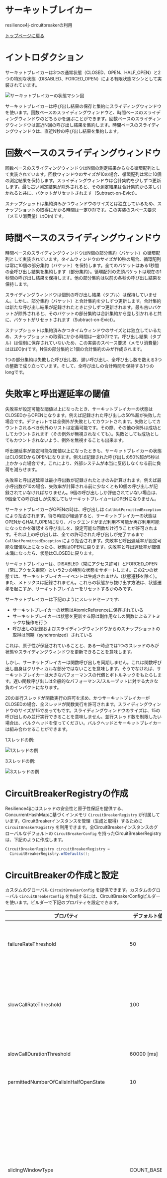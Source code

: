 サーキットブレイカー
================
resilience4j-circuitbreakerの利用

[トップページに戻る](../index.md)

# イントロダクション
サーキットブレイカーは3つの通常状態（CLOSED、OPEN、HALF_OPEN）と2つの特別な状態（DISABLED、FORCED_OPEN）による有限状態マシンとして実装されています。

![サーキットブレイカーの状態マシン図](../images/state_machine.jpg "サーキットブレイカーの状態マシン図")

サーキットブレイカーは呼び出し結果の保存と集約にスライディングウィンドウを使います。回数ベースのスライディングウィンドウと、時間ベースのスライディングウィンドウのどちらかを選ぶことができます。回数ベースのスライディングウィンドウは直近N回の呼び出し結果を集約します。時間ベースのスライディングウィンドウは、直近N秒の呼び出し結果を集約します。

# 回数ベースのスライディングウィンドウ
回数ベースのスライディングウィンドウはN個の測定結果からなる循環配列として実装されています。回数ウィンドウのサイズが10の場合、循環配列は常に10個の測定結果を保持します。スライディングウィンドウは合計集約を少しずつ更新します。最も古い測定結果が除外されると、その測定結果は合計集約から差し引かれると共に、バケットがリセットされます（Subtract-on-Evict）。

スナップショットは集約済みかつウィンドウのサイズとは独立しているため、スナップショットの取得にかかる時間は一定O(1)です。この実装のスペース要求（メモリ消費量）はO(n)です。

# 時間ベースのスライディングウィンドウ
時間ベースのスライディングウィンドウはN個の部分集約（バケット）の循環配列として実装されています。タイムウィンドウのサイズが10秒の場合、循環配列は常に10個の部分集約（バケット）を保持します。全てのバケットはある1秒間の全呼び出し結果を集約します（部分集約）。循環配列の先頭バケットは現在の1秒間の呼び出し結果を保持します。他の部分集約は以前の各秒の呼び出し結果を保持します。

スライディングウィンドウは個別の呼び出し結果（タプル）は保持していません。しかし、部分集約（バケット）と合計集約を少しずつ更新します。合計集約は新たな呼び出し結果が記録されたときに少しずつ更新されます。最も古いバケットが除外されると、そのバケットの部分集約は合計集約から差し引かれると共に、バケットがリセットされます（Subtract-on-Evict）。

スナップショットは集約済みかつタイムウィンドウのサイズとは独立しているため、スナップショットの取得にかかる時間は一定O(1)です。呼び出し結果（タプル）は個別に保存されていないため、この実装のスペース要求（メモリ消費量）はほぼO(n)です。N個の部分集約と1個の合計集約のみが作成されます。

1つの部分集約は失敗した呼び出し数、遅い呼び出し、全呼び出し数を数える3つの整数で成り立っています。そして、全呼び出しの合計時間を保持する1つのlongです。

# 失敗率と呼出遅延率の閾値
失敗率が設定可能な閾値以上になったとき、サーキットブレイカーの状態はCLOSEDからOPENになります。例えば記録された呼び出しの50%超が失敗した場合です。デフォルトでは全例外が失敗としてカウントされます。失敗としてカウントされるべき例外のリストは定義可能です。その際、その他の例外は成功としてカウントされます（その例外が無視されなくても）。失敗としても成功としてもカウントされないよう、例外を無視することも出来ます。

呼出遅延率が設定可能な閾値以上になったときも、サーキットブレイカーの状態はCLOSEDからOPENになります。例えば記録された呼び出しの50%超が5秒以上かかった場合です。これにより、外部システムが本当に反応しなくなる前に負荷を減らせます。

失敗率と呼出遅延率は最小呼出数が記録されたときのみ計算されます。例えば最小呼出数が10の場合、失敗率が計算される前に少なくとも10個の呼び出しが記録されていなければなりません。9個の呼び出ししか評価されていない場合は、9個全ての呼び出しが失敗してもサーキットブレイカーはOPENになりません。

サーキットブレイカーがOPENの時は、呼び出しは `CallNotPermittedException` により拒否されます。待ち時間が経過すると、サーキットブレイカーの状態はOPENからHALF_OPENになり、バックエンドがまだ利用不可能か再び利用可能になったかを確認する呼び出しを、設定可能な回数だけ行うことが許可されます。それ以上の呼び出しは、全ての許可された呼び出しが完了するまで `CallNotPermittedException` により拒否されます。失敗率と呼出遅延率が設定可能な閾値以上になったら、状態はOPENに戻ります。失敗率と呼出遅延率が閾値未満になったら、状態はCLOSEDに戻ります。

サーキットブレイカーは、DISABLED（常にアクセス許可）とFORCED_OPEN（常にアクセス拒否）という2つの特別な状態をサポートします。この2つの状態では、サーキットブレイカーイベントは生成されません（状態遷移を除く）。また、メトリクスは記録されません。これらの状態から抜け出す方法は、状態遷移を起こすか、サーキットブレイカーをリセットするかのみです。

サーキットブレイカーは下記のようにスレッドセーフです:

- サーキットブレイカーの状態はAtomicReferenceに保存されている
- サーキットブレイカーは状態を更新する際は副作用なしの関数によるアトミックな操作を行う
- 呼び出しの記録およびスライディングウィンドウからのスナップショットの取得は同期（synchronized）されている

これは、原子性が保証されていることと、ある一時点では1つのスレッドのみが状態やスライディングウィンドウを更新できることを意味します。

しかし、サーキットブレイカーは関数呼び出しを同期しません。これは関数呼び出し自身はクリティカルな部分ではないことを意味します。そうでなければ、サーキットブレイカーは大きなパフォーマンスの代償とボトルネックをもたらします。遅い関数呼び出しは全般的なパフォーマンス/スループットに対する大きな負のインパクトになります。

20の並行スレッドが関数実行の許可を求め、かつサーキットブレイカーがCLOSEDの場合、全スレッドが関数実行を許可されます。スライディングウィンドウのサイズが15であってもです。スライディングウィンドウのサイズは、15の呼び出しのみ並行実行できることを意味しません。並行スレッド数を制限したい場合は、バルクヘッドを使ってください。バルクヘッドとサーキットブレイカーは組み合わせることができます。

1スレッドの例:

![1スレッドの例](../images/1_thread.png "1スレッドの例")

3スレッドの例:

![3スレッドの例](../images/3_threads.png "3スレッドの例")

# CircuitBreakerRegistryの作成
Resilience4jにはスレッドの安全性と原子性保証を提供する、ConcurrentHashMapに基づくインメモリ `CircuitBreakerRegistry` が付属しています。CircuitBreakerインスタンスを管理（生成と取得）するために `CircuitBreakerRegistry` を利用できます。全CircuitBreakerインスタンスのグローバルなデフォルトの `CircutBreakerConfig` を持ったCircuitBreakerRegistryは、下記のように作成します。

```java
CircuitBreakerRegistry circuitBreakerRegistry = 
  CircuitBreakerRegistry.ofDefaults();
```

# CircuitBreakerの作成と設定
カスタムのグローバル `CircuitBreakerConfig` を提供できます。カスタムのグローバル `CircuitBreakerConfig` を作成するには、CircuitBreakerConfigビルダーを使います。ビルダーで下記のプロパティを設定できます。

| プロパティ | デフォルト値 | 説明 |
|----------|------------|-----|
| failureRateThreshold | 50 | 失敗率の閾値をパーセントで設定します。失敗率が閾値以上になった時、CircuitBreakerはOPENに遷移し短絡回路呼び出しを開始します。 |
| slowCallRateThreshold | 100 | 閾値をパーセントで設定します。呼び出し時間が `slowCallDurationThreshold` を超えた時、サーキットブレイカーは呼び出しが遅いと見なします。呼出遅延のパーセンテージが閾値以上になった時、CircuitBreakerはOPENに遷移し短絡回路呼び出しを開始します。 |
| slowCallDurationThreshold | 60000 [ms] | 呼出が遅く呼出遅延率を増やすと見なされる時間を設定します。 |
| permittedNumberOfCallsInHalfOpenState | 10 | CircuitBreakerがHALF_OPENの時に許可される呼び出し数を設定します。 |
| slidingWindowType | COUNT_BASED | CircuitBreakerがCLOSEDの時に呼び出し結果を記録する際に使われるスライディングウィンドウの種類を設定します。スライディングウィンドウはCOUNT_BASEDまたはTIME_BASEDです。スライディングウィンドウがCOUNT_BASEDの場合、直近の呼び出しが `slidingWindowSize` の数だけ記録および集約されます。スライディングウィンドウがTIME_BASEDの場合、直近の `slidingWindowSize` 秒間の呼び出しが記録および集約されます。 |
| slidingWindowSize | 100 | CircuitBreakerがCLOSEDの時に呼び出し結果を記録する際に使われるスライディングウィンドウのサイズを設定します。 |
| minimumNumberOfCalls | 10 | CircuitBreakerがエラー率を計算できるようになる前に必要となる最小呼び出し回数（各スライディングウィンドウごと）を設定します。例えば、minimumNumberOfCallsが10の場合、エラー率が計算できるようになるまでに少なくとも10個の呼び出しが記録されてなければなりません。もし9個の呼び出ししか記録されていない場合、全呼び出しが失敗してもCircuitBreakerはOPENに遷移しません。 |
| waitDurationInOpenState | 60000 [ms] | OPENからHALF_OPENに遷移する前にCircuitBreakerが待つべき時間を設定します。 |
| automaticTransitionFromOpenToHalfOpenEnabled | false | trueに設定されると、CircuitBreakerは自動的にOPENからHALF_OPENに遷移します。遷移を引き起こすのに、呼び出しは必要ありません。 |
| recordExceptions | empty | 失敗として記録され、ゆえに失敗率を増加させる例外のリストです。マッチする例外、またはリスト内のものを継承した例外は失敗としてカウントされます（ `ignoreExceptions` で明示的に無視されていなければ）。例外のリストを指定した場合、他の全ての例外は成功としてカウントされます（ `ignoreExceptions` で明示的に無視されていなければ）。 |
| ignoreExceptions | empty | 失敗とも成功ともカウントされない、無視される例外のリストです。マッチする例外、またはリスト内のものを継承した例外は失敗とも成功ともカウントされません（ `recordedExceptions` に指定されていても）。 |
| recordException | throwable -> true（デフォルトでは全例外が失敗として記録されます） | 例外が失敗として記録されるかどうかを評価するカスタムのPredicateです。例外が失敗としてカウントされるべき場合、Predicateはtrueを返します。例外が成功としてカウントされるべき場合、Predicateはfalseを返します（ `ignoreExceptions` で明示的に無視されていなければ）。 |
| ignoreException | throwable -> false（デフォルトではどの例外も無視されません） | 例外が無視される（失敗とも成功ともカウントされない）かどうかを評価するカスタムのPredicateです。例外が無視されるべき場合、Predicateはtrueを返します。例外が失敗としてカウントされるべき場合、Predicateはfalseを返します。 |

```java
// CircuitBreakerのためのカスタム設定を作成する
CircuitBreakerConfig circuitBreakerConfig = CircuitBreakerConfig.custom()
  .failureRateThreshold(50)
  .slowCallRateThreshold(50)
  .waitDurationInOpenState(Duration.ofMillis(1000))
  .slowCallDurationThreshold(Duration.ofSeconds(2))
  .permittedNumberOfCallsInHalfOpenState(3)
  .minimumNumberOfCalls(10)
  .slidingWindowType(SlidingWindowType.TIME_BASED)
  .slidingWindowSize(5)
  .recordException(e -> INTERNAL_SERVER_ERROR
                 .equals(getResponse().getStatus()))
  .recordExceptions(IOException.class, TimeoutException.class)
  .ignoreExceptions(BusinessException.class, OtherBusinessException.class)
  .build();

// カスタムのグローバル設定でCircuitBreakerRegistryを作成する
CircuitBreakerRegistry circuitBreakerRegistry 
  CircuitBreakerRegistry.of(circuitBreakerConfig);

// CircuitBreakerRegistryからCircuitBreakerを作成。
// （カスタムのグローバルデフォルト設定）
CircuitBreaker circuitBreakerWithDefaultConfig = 
  circuitBreakerRegistry.circuitBreaker("name1");

// CircuitBreakerRegistryからCircuitBreakerを作成。
// （カスタムの設定）
CircuitBreaker circuitBreakerWithCustomConfig = circuitBreakerRegistry
  .circuitBreaker("name2", circuitBreakerConfig);
```

複数のCircuitBreakerインスタンスで共有できる設定を追加することもできます。

```java
CircuitBreakerConfig circuitBreakerConfig = CircuitBreakerConfig.custom()
  .failureRateThreshold(70)
  .build();

circuitBreakerRegistry.addConfiguration("someSharedConfig", config);

CircuitBreaker circuitBreaker = circuitBreakerRegistry
  .circuitBreaker("name", "someSharedConfig");
```

設定は上書き可能です。

```java
 CircuitBreakerConfig defaultConfig = circuitBreakerRegistry
   .getDefaultConfig();

CircuitBreakerConfig overwrittenConfig = CircuitBreakerConfig
  .from(defaultConfig)
  .waitDurationInOpenState(Duration.ofSeconds(20))
  .build();
```

CircuitBreakerインスタンスを管理するためにCircuitBreakerRegistryを使いたくない場合は、インスタンスを直接生成することも可能です。

```java
// CircuitBreakerのためのカスタム設定を作成
CircuitBreakerConfig circuitBreakerConfig = CircuitBreakerConfig.custom()
  .recordExceptions(IOException.class, TimeoutException.class)
  .ignoreExceptions(BusinessException.class, OtherBusinessException.class)
  .build();

CircuitBreaker customCircuitBreaker = CircuitBreaker
  .of("testName", circuitBreakerConfig);
```

# 関数型インタフェースのデコレートと実行
CircuitBreakerでデコレートできるのは `Callable` 、 `Supplier` 、 `Runnable` 、 `Consumer` 、 `CheckedRunnable` 、 `CheckedSupplier` 、 `CheckedConsumer` 、 `CompletionStage` です。デコレートされた関数は、Vavrの `Try.of(...)` または `Try.run(...)` で実行できます。これによりmap、flatMap、filter、recover、andThenでさらなる関数をチェインすることを可能にします。チェインされた関数はCircuitBreakerがCLOSEDまたはHALF_OPENの時のみ実行できます。下記の例では、関数実行が成功した場合は `Try.of(...)` が `Success<String>` モナドを返します。関数が例外をスローした場合 `Failure<Throwable>` モナドが返され、mapは実行されません。

```java
// 与えられた設定
CircuitBreaker circuitBreaker = CircuitBreaker.ofDefaults("testName");

// 関数をデコレートする
CheckedFunction0<String> decoratedSupplier = CircuitBreaker
        .decorateCheckedSupplier(circuitBreaker, () -> "This can be any method which returns: 'Hello");

// mapで他の関数をチェインする
Try<String> result = Try.of(decoratedSupplier)
                .map(value -> value + " world'");

// 関数実行が成功すると、TryモナドはSuccess<String>を返す
assertThat(result.isSuccess()).isTrue();
assertThat(result.get()).isEqualTo("This can be any method which returns: 'Hello world'");
```

# 発行されたRegistryEventsの消費
CircuitBreakerRegistryにイベントコンシューマーを登録し、CircuitBreakerが作成・置き換え・削除された際に処理を実行できます。

```java
CircuitBreakerRegistry circuitBreakerRegistry = CircuitBreakerRegistry.ofDefaults();
circuitBreakerRegistry.getEventPublisher()
  .onEntryAdded(entryAddedEvent -> {
    CircuitBreaker addedCircuitBreaker = entryAddedEvent.getAddedEntry();
    LOG.info("CircuitBreaker {} added", addedCircuitBreaker.getName());
  })
  .onEntryRemoved(entryRemovedEvent -> {
    CircuitBreaker removedCircuitBreaker = entryRemovedEvent.getRemovedEntry();
    LOG.info("CircuitBreaker {} removed", removedCircuitBreaker.getName());
  });
```

# 発行されたCircuitBreakerEventsの消費
CircuitBreakerEventは状態遷移、サーキットブレイカーのリセット、成功した呼び出し、記録されたエラー、無視されたエラーです。全てのイベントは、イベント作成日時や呼び出しの処理時間などの追加情報を含んでいます。イベントを消費したい場合は、イベントコンシューマーを登録する必要があります。

```java
circuitBreaker.getEventPublisher()
    .onSuccess(event -> logger.info(...))
    .onError(event -> logger.info(...))
    .onIgnoredError(event -> logger.info(...))
    .onReset(event -> logger.info(...))
    .onStateTransition(event -> logger.info(...));
// 全イベントを消費したい場合:
circuitBreaker.getEventPublisher()
    .onEvent(event -> logger.info(...));
```

固定キャパシティの循環バッファーにイベントを保存するCircularEventConsumerを使うこともできます。

```java
CircularEventConsumer<CircuitBreakerEvent> ringBuffer = 
  new CircularEventConsumer<>(10);
circuitBreaker.getEventPublisher().onEvent(ringBuffer);
List<CircuitBreakerEvent> bufferedEvents = ringBuffer.getBufferedEvents()
```

EventPublisherをReactive Streamに変換するために、RxJavaまたはRxJava2アダプターを利用できます。

# リンク
- [トップページ](../index.md)
- [CircuitBreakerのサンプルコード](circuitbreaker-examples.md)
